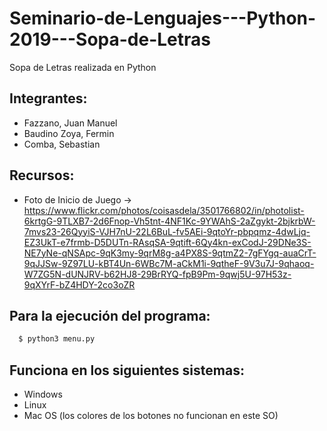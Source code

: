# Seminario-de-Lenguajes---Python-2019---Sopa-de-Letras
Sopa de Letras realizada en Python

## Integrantes:
   - Fazzano, Juan Manuel
   - Baudino Zoya, Fermin
   - Comba, Sebastian
   
## Recursos:
   - Foto de Inicio de Juego -> https://www.flickr.com/photos/coisasdela/3501766802/in/photolist-6krtgG-9TLXB7-2d6Fnop-Vh5tnt-4NF1Kc-9YWAhS-2aZgykt-2bjkrbW-7mvs23-26QyyiS-VJH7nU-22L6BuL-fv5AEi-9qtoYr-pbpqmz-4dwLjq-EZ3UkT-e7frmb-D5DUTn-RAsqSA-9qtift-6Qy4kn-exCodJ-29DNe3S-NE7yNe-qNSApc-9qK3my-9qrM8g-a4PX8S-9qtmZ2-7gFYgq-auaCrT-9qJJSw-9Z97LU-kBT4Un-6WBc7M-aCkM1i-9qtheF-9V3u7J-9qhaoq-W7ZG5N-dUNJRV-b62HJ8-29BrRYQ-fpB9Pm-9qwj5U-97H53z-9qXYrF-bZ4HDY-2co3oZR

## Para la ejecución del programa:
```bash
  $ python3 menu.py
 ```
## Funciona en los siguientes sistemas:
   - Windows
   - Linux
   - Mac OS (los colores de los botones no funcionan en este SO)
